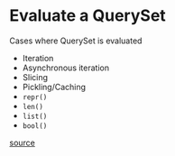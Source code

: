 # Evaluate a QuerySet

Cases where QuerySet is evaluated

* Iteration
* Asynchronous iteration
* Slicing
* Pickling/Caching
* `repr()`
* `len()`
* `list()`
* `bool()`

[source](https://docs.djangoproject.com/en/5.0/ref/models/querysets/#when-querysets-are-evaluated)